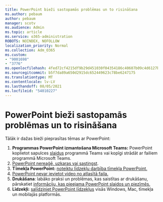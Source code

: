 ```yaml
---
title: PowerPoint bieži sastopamās problēmas un to risināšana
ms.author: pebaum
author: pebaum
manager: scotv
ms.audience: Admin
ms.topic: article
ms.service: o365-administration
ROBOTS: NOINDEX, NOFOLLOW
localization_priority: Normal
ms.collection: Adm_O365
ms.custom:
- "9001698"
- "3776"
ms.openlocfilehash: 4fed72cf4215df9b29d451030f04354186c40607b09c4d6127b06d92eb25f452
ms.sourcegitcommit: b5f7da89a650d2915dc652449623c78be6247175
ms.translationtype: MT
ms.contentlocale: lv-LV
ms.lasthandoff: 08/05/2021
ms.locfileid: "54010227"
---
```

# <a name="powerpoint-common-issues-and-resolutions"></a>PowerPoint bieži sastopamās problēmas un to risināšana

Tālāk ir dažas bieži pieprasītas tēmas ar PowerPoint:

1. **Programmas PowerPoint izmantošana Microsoft Teams:** PowerPoint koplietot sapulces [slaidus](https://support.microsoft.com/office/share-content-in-a-meeting-in-teams-fcc2bf59-aecd-4481-8f99-ce55dd836ce8#ID0EABAAA=Desktop) programmā Teams vai kopīgi strādāt ar failiem programmā Microsoft Teams.
1. [PowerPoint nereaģē, uzkaras vai sastingst](https://support.office.com/article/PowerPoint-isn-t-responding-hangs-or-freezes-652ede6e-e3d2-449a-a07f-8c800dfb948d).
1. **Tīmekļa PowerPoint:** [noteiktu līdzekļu darbība tīmekļa PowerPoint.](https://support.microsoft.com/office/how-certain-features-behave-in-web-based-powerpoint-a931f0c8-1305-4428-8f7c-9cfa00ef28c5)
1. [PowerPoint nevar ievietot video no atlasītā faila.](https://support.office.com/article/PowerPoint-cannot-insert-a-video-from-the-selected-file-acd46430-9e0c-4dca-9484-19cf0afdde7c)
1. **Drukāšana**: labāko praksi un problēmas, kas saistītas ar drukāšanu, pārskatiet [informāciju, kas pieejama PowerPoint slaidos un piezīmēs.](https://support.office.com/article/Print-your-PowerPoint-slides-handouts-or-notes-194d4320-aa03-478b-9300-df25f0d15dc4) 
1. **Līdzekļi:** [salīdziniet PowerPoint līdzekļus](https://support.office.com/article/Compare-PowerPoint-features-on-different-platforms-90986850-227c-4b25-938e-1c5838166b8b#bm11) visās Windows, Mac, tīmekļa un mobilajās platformās.

